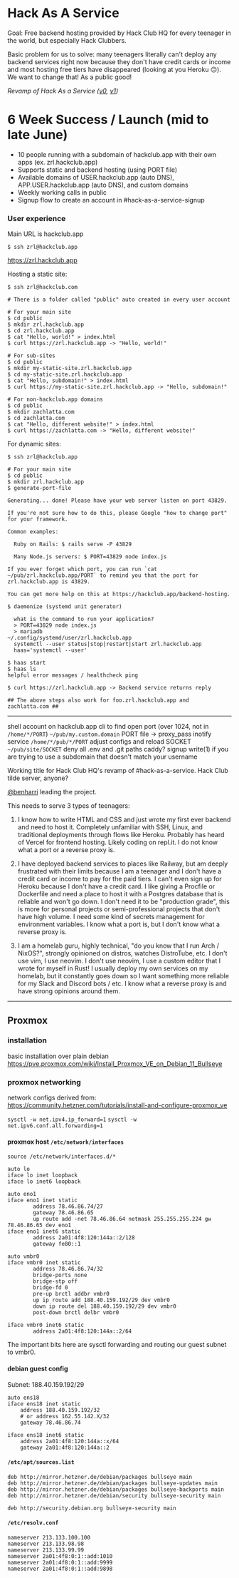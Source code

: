 # Hack As A Service

Goal: Free backend hosting provided by Hack Club HQ for every teenager in the world, but especially Hack Clubbers.

Basic problem for us to solve: many teenagers literally can't deploy any backend services right now because they don't have credit cards or income and most hosting free tiers have disappeared (looking at you Heroku 😔). We want to change that! As a public good!

_Revamp of Hack As a Service ([v0](https://github.com/hackclub/hack-as-a-service-v0), [v1](https://github.com/hack-as-a-service))_

# 6 Week Success / Launch (mid to late June)

- 10 people running with a subdomain of hackclub.app with their own apps (ex. zrl.hackclub.app)
- Supports static and backend hosting (using PORT file)
- Available domains of USER.hackclub.app (auto DNS), APP.USER.hackclub.app (auto DNS), and custom domains
- Weekly working calls in public
- Signup flow to create an account in #hack-as-a-service-signup

### User experience

Main URL is hackclub.app

    $ ssh zrl@hackclub.app

https://zrl.hackclub.app

Hosting a static site:

    $ ssh zrl@hackclub.com
    
    # There is a folder called "public" auto created in every user account
    
    # For your main site
    $ cd public
    $ mkdir zrl.hackclub.app
    $ cd zrl.hackclub.app
    $ cat "Hello, world!" > index.html
    $ curl https://zrl.hackclub.app -> "Hello, world!"
    
    # For sub-sites
    $ cd public
    $ mkdir my-static-site.zrl.hackclub.app
    $ cd my-static-site.zrl.hackclub.app
    $ cat "Hello, subdomain!" > index.html
    $ curl https://my-static-site.zrl.hackclub.app -> "Hello, subdomain!"
    
    # For non-hackclub.app domains
    $ cd public
    $ mkdir zachlatta.com
    $ cd zachlatta.com
    $ cat "Hello, different website!" > index.html
    $ curl https://zachlatta.com -> "Hello, different website!"
    
For dynamic sites:

    $ ssh zrl@hackclub.app
    
    # For your main site
    $ cd public
    $ mkdir zrl.hackclub.app
    $ generate-port-file
    
    Generating... done! Please have your web server listen on port 43829.
    
    If you're not sure how to do this, please Google "how to change port" for your framework.
    
    Common examples:

      Ruby on Rails: $ rails serve -P 43829
      
      Many Node.js servers: $ PORT=43829 node index.js

    If you ever forget which port, you can run `cat ~/pub/zrl.hackclub.app/PORT` to remind you that the port for zrl.hackclub.app is 43829.
    
    You can get more help on this at https://hackclub.app/backend-hosting.
    
    $ daemonize (systemd unit generator)

      what is the command to run your application?
      > PORT=43829 node index.js
      > mariadb
    ~/.config/systemd/user/zrl.hackclub.app
      systemctl --user status|stop|restart|start zrl.hackclub.app
      haas='systemctl --user'
      
    $ haas start
    $ haas ls
    helpful error messages / healthcheck ping
    
    $ curl https://zrl.hackclub.app -> Backend service returns reply
    
    ## The above steps also work for foo.zrl.hackclub.app and zachlatta.com ##

---

shell account on hackclub.app
cli to find open port (over 1024, not in `/home/*/PORT`)
`~/pub/my.custom.domain`
PORT file -> proxy_pass
inotify service `/home/*/pub/*/PORT` adjust configs and reload
SOCKET `~/pub/site/SOCKET`
deny all .env and .git paths
caddy?
signup
write(1) if you are trying to use a subdomain that doesn't match your username



Working title for Hack Club HQ's revamp of #hack-as-a-service. Hack Club tilde server, anyone?

[@benharri](https://github.com/benharri) leading the project.

This needs to serve 3 types of teenagers:

1. I know how to write HTML and CSS and just wrote my first ever backend and need to host it. Completely unfamiliar with SSH, Linux, and traditional deployments through flows like Heroku. Probably has heard of Vercel for frontend hosting. Likely coding on repl.it. I do not know what a port or a reverse proxy is.

2. I have deployed backend services to places like Railway, but am deeply frustrated with their limits because I am a teenager and I don't have a credit card or income to pay for the paid tiers. I can't even sign up for Heroku because I don't have a credit card. I like giving a Procfile or Dockerfile and need a place to host it with a Postgres database that is reliable and won't go down. I don't need it to be "production grade", this is more for personal projects or semi-professional projects that don't have high volume. I need some kind of secrets management for environment variables. I know what a port is, but I don't know what a reverse proxy is.

3. I am a homelab guru, highly technical, "do you know that I run Arch / NixOS?", strongly opinioned on distros, watches DistroTube, etc. I don't use vim, I use neovim. I don't use neovim, I use a custom editor that I wrote for myself in Rust! I usually deploy my own services on my homelab, but it constantly goes down so I want something more reliable for my Slack and Discord bots / etc. I know what a reverse proxy is and have strong opinions around them.

---

## Proxmox

### installation

basic installation over plain debian
https://pve.proxmox.com/wiki/Install_Proxmox_VE_on_Debian_11_Bullseye

### proxmox networking

network configs derived from:
https://community.hetzner.com/tutorials/install-and-configure-proxmox_ve

`sysctl -w net.ipv4.ip_forward=1`
`sysctl -w net.ipv6.conf.all.forwarding=1`

#### proxmox host `/etc/network/interfaces`
```
source /etc/network/interfaces.d/*

auto lo
iface lo inet loopback
iface lo inet6 loopback

auto eno1
iface eno1 inet static
        address 78.46.86.74/27
        gateway 78.46.86.65
        up route add -net 78.46.86.64 netmask 255.255.255.224 gw 78.46.86.65 dev eno1
iface eno1 inet6 static
        address 2a01:4f8:120:144a::2/128
        gateway fe80::1

auto vmbr0
iface vmbr0 inet static
        address 78.46.86.74/32
        bridge-ports none
        bridge-stp off
        bridge-fd 0
        pre-up brctl addbr vmbr0
        up ip route add 188.40.159.192/29 dev vmbr0
        down ip route del 188.40.159.192/29 dev vmbr0
        post-down brctl delbr vmbr0

iface vmbr0 inet6 static
        address 2a01:4f8:120:144a::2/64
```
The important bits here are sysctl forwarding and routing our guest subnet to vmbr0.

#### debian guest config

Subnet:	188.40.159.192/29

```
auto ens18
iface ens18 inet static
    address 188.40.159.192/32
    # or address 162.55.142.X/32
    gateway 78.46.86.74

iface ens18 inet6 static
    address 2a01:4f8:120:144a::x/64
    gateway 2a01:4f8:120:144a::2

```

#### `/etc/apt/sources.list`
```
deb http://mirror.hetzner.de/debian/packages bullseye main
deb http://mirror.hetzner.de/debian/packages bullseye-updates main
deb http://mirror.hetzner.de/debian/packages bullseye-backports main
deb http://mirror.hetzner.de/debian/security bullseye-security main

deb http://security.debian.org bullseye-security main
```

#### `/etc/resolv.conf`
```
nameserver 213.133.100.100
nameserver 213.133.98.98
nameserver 213.133.99.99
nameserver 2a01:4f8:0:1::add:1010
nameserver 2a01:4f8:0:1::add:9999
nameserver 2a01:4f8:0:1::add:9898
```
